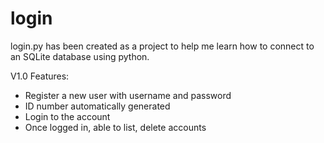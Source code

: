 # login

<p>login.py has been created as a project to help me learn how to connect to an SQLite database using python.</p>

<p>V1.0 Features:</p>
<ul>
  <li>Register a new user with username and password</li>
  <li>ID number automatically generated</li>
  <li>Login to the account</li>
  <li>Once logged in, able to list, delete accounts</li>
</ul>
